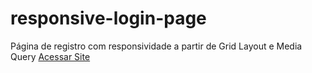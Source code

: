 # responsive-login-page
 Página de registro com responsividade a partir de Grid Layout e Media Query
<a href="https://dxxiogo.github.io/responsive-login-page/">Acessar Site</a>
